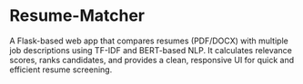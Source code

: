 # Resume-Matcher
A Flask-based web app that compares resumes (PDF/DOCX) with multiple job descriptions using TF-IDF and BERT-based NLP. It calculates relevance scores, ranks candidates, and provides a clean, responsive UI for quick and efficient resume screening.
